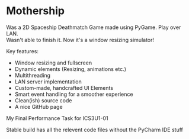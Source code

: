 # Mothership

Was a 2D Spaceship Deathmatch Game made using PyGame. Play over LAN.  
Wasn't able to finish it. Now it's a window resizing simulator!
  
Key features:
- Window resizing and fullscreen
- Dynamic elements (Resizing, animations etc.)
- Multithreading
- LAN server implementation
- Custom-made, handcrafted UI Elements
- Smart event handling for a smoother experience
- Clean(ish) source code
- A nice GitHub page

My Final Performance Task for ICS3U1-01  
  
Stable build has all the relevent code files without the PyCharm IDE stuff

